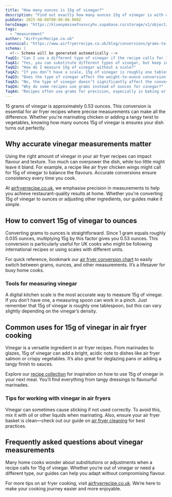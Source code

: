 ```yaml
---
title: "How many ounces is 15g of vinegar?"
description: "Find out exactly how many ounces 15g of vinegar is with our simple conversion guide. Perfect for air fryer recipes and precise measurements."
pubDate: 2025-08-08T00:00:00.000Z
heroImage: "https://klueoymssxwfnxsvcyhv.supabase.co/storage/v1/object/public/Shmucket/how-many-ounces-is-15g-of-vinegar.webp"
tags:
  - "measurement"
author: "AirFryerRecipe.co.uk"
canonical: "https://www.airfryerrecipe.co.uk/blog/conversions/grams-to-ounces/how-many-ounces-is-15g-of-vinegar"
schema: |
  <!-- Schema will be generated automatically -->
faqQ1: "Can I use a different type of vinegar if the recipe calls for 15g?"
faqA1: "Yes, you can substitute different types of vinegar, but keep in mind that flavours vary. For example, white vinegar is more acidic than apple cider vinegar, so you might need to adjust the amount slightly. Always taste as you go."
faqQ2: "How do I measure 15g of vinegar without a scale?"
faqA2: "If you don’t have a scale, 15g of vinegar is roughly one tablespoon. However, this can vary depending on the vinegar’s density. For the most accurate results, investing in a digital scale is recommended."
faqQ3: "Does the type of vinegar affect the weight-to-ounce conversion?"
faqA3: "No, the type of vinegar doesn’t significantly affect the conversion from grams to ounces. Whether it’s balsamic, white, or apple cider vinegar, 15g will always be approximately 0.53 ounces."
faqQ4: "Why do some recipes use grams instead of ounces for vinegar?"
faqA4: "Recipes often use grams for precision, especially in baking or marinades where exact measurements matter. Grams are a metric unit, commonly used in the UK and Europe, while ounces are more common in the US. Our conversion guide helps bridge the gap."
---
```

<p>15 grams of vinegar is approximately 0.53 ounces. This conversion is essential for air fryer recipes where precise measurements can make all the difference. Whether you're marinating chicken or adding a tangy twist to vegetables, knowing how many ounces 15g of vinegar is ensures your dish turns out perfectly.</p>

<h2>Why accurate vinegar measurements matter</h2>
<p>Using the right amount of vinegar in your air fryer recipes can impact flavour and texture. Too much can overpower the dish, while too little might leave it bland. For example, a recipe like air fryer chicken wings might call for 15g of vinegar to balance the flavours. Accurate conversions ensure consistency every time you cook.</p>
<p>At <a href=https://www.airfryerrecipe.co.uk/>airfryerrecipe.co.uk</a>, we emphasise precision in measurements to help you achieve restaurant-quality results at home. Whether you're converting 15g of vinegar to ounces or adjusting other ingredients, our guides make it simple.</p>

<h2>How to convert 15g of vinegar to ounces</h2>
<p>Converting grams to ounces is straightforward. Since 1 gram equals roughly 0.035 ounces, multiplying 15g by this factor gives you 0.53 ounces. This conversion is particularly useful for UK cooks who might be following international recipes or using scales with different units.</p>
<p>For quick reference, bookmark our <a href=https://www.airfryerrecipe.co.uk/air-fryer-conversion-chart>air fryer conversion chart</a> to easily switch between grams, ounces, and other measurements. It’s a lifesaver for busy home cooks.</p>

<h3>Tools for measuring vinegar</h3>
<p>A digital kitchen scale is the most accurate way to measure 15g of vinegar. If you don’t have one, a measuring spoon can work in a pinch. Just remember that 15g of vinegar is roughly one tablespoon, but this can vary slightly depending on the vinegar’s density.</p>

<h2>Common uses for 15g of vinegar in air fryer cooking</h2>
<p>Vinegar is a versatile ingredient in air fryer recipes. From marinades to glazes, 15g of vinegar can add a bright, acidic note to dishes like air fryer salmon or crispy vegetables. It’s also great for deglazing pans or adding a tangy finish to sauces.</p>
<p>Explore our <a href=https://www.airfryerrecipe.co.uk/recipes>recipe collection</a> for inspiration on how to use 15g of vinegar in your next meal. You’ll find everything from tangy dressings to flavourful marinades.</p>

<h3>Tips for working with vinegar in air fryers</h3>
<p>Vinegar can sometimes cause sticking if not used correctly. To avoid this, mix it with oil or other liquids when marinating. Also, ensure your air fryer basket is clean—check out our guide on <a href=https://www.airfryerrecipe.co.uk/air-fryer-cleaner>air fryer cleaning</a> for best practices.</p>

<h2>Frequently asked questions about vinegar measurements</h2>
<p>Many home cooks wonder about substitutions or adjustments when a recipe calls for 15g of vinegar. Whether you’re out of vinegar or need a different type, our guides can help you adapt without compromising flavour.</p>
<p>For more tips on air fryer cooking, visit <a href=https://www.airfryerrecipe.co.uk/>airfryerrecipe.co.uk</a>. We’re here to make your cooking journey easier and more enjoyable.</p>
